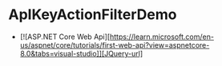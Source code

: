 # ApIKeyActionFilterDemo

*  [![ASP.NET Core Web Api][https://learn.microsoft.com/en-us/aspnet/core/tutorials/first-web-api?view=aspnetcore-8.0&tabs=visual-studio]][JQuery-url]
